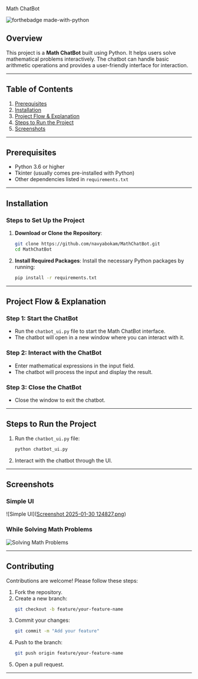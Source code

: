 Math ChatBot

![forthebadge made-with-python](https://forthebadge.com/images/badges/made-with-python.svg)

## Overview
This project is a **Math ChatBot** built using Python. It helps users solve mathematical problems interactively. The chatbot can handle basic arithmetic operations and provides a user-friendly interface for interaction.

---

## Table of Contents
1. [Prerequisites](#prerequisites)
2. [Installation](#installation)
3. [Project Flow & Explanation](#project-flow--explanation)
4. [Steps to Run the Project](#steps-to-run-the-project)
5. [Screenshots](#screenshots)

---

## Prerequisites
- Python 3.6 or higher
- Tkinter (usually comes pre-installed with Python)
- Other dependencies listed in `requirements.txt`

---

## Installation

### Steps to Set Up the Project
1. **Download or Clone the Repository**:
   ```bash
   git clone https://github.com/navyabokam/MathChatBot.git
   cd MathChatBot
   ```

2. **Install Required Packages**:
   Install the necessary Python packages by running:
   ```bash
   pip install -r requirements.txt
   ```

---

## Project Flow & Explanation

### Step 1: Start the ChatBot
- Run the `chatbot_ui.py` file to start the Math ChatBot interface.
- The chatbot will open in a new window where you can interact with it.

### Step 2: Interact with the ChatBot
- Enter mathematical expressions in the input field.
- The chatbot will process the input and display the result.

### Step 3: Close the ChatBot
- Close the window to exit the chatbot.

---

## Steps to Run the Project
1. Run the `chatbot_ui.py` file:
   ```bash
   python chatbot_ui.py
   ```
2. Interact with the chatbot through the UI.

---

## Screenshots

### Simple UI
![Simple UI]([Screenshot 2025-01-30 124827.png](https://github.com/navyabokam/MathChatBot/blob/fe473142b6688ac8c956b8b73d06509252660069/Screenshot%202025-01-30%20124827.png))

### While Solving Math Problems
![Solving Math Problems]([screenshots/solving_math.png](https://github.com/navyabokam/MathChatBot/blob/00aca8910bdf028d092749836112b96d35ce0a7e/json_file_screenshot_Data.png))

---

## Contributing
Contributions are welcome! Please follow these steps:
1. Fork the repository.
2. Create a new branch:
   ```bash
   git checkout -b feature/your-feature-name
   ```
3. Commit your changes:
   ```bash
   git commit -m "Add your feature"
   ```
4. Push to the branch:
   ```bash
   git push origin feature/your-feature-name
   ```
5. Open a pull request.

---


